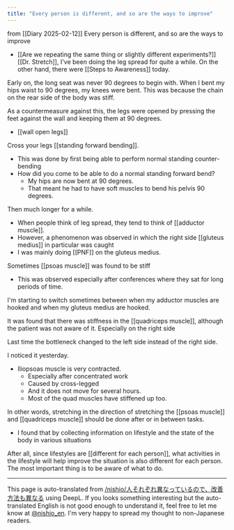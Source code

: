```yaml
---
title: "Every person is different, and so are the ways to improve"
---
```


from  [[Diary 2025-02-12]]
Every person is different, and so are the ways to improve

- [[Are we repeating the same thing or slightly different experiments?]]
[[Dr. Stretch]], I've been doing the leg spread for quite a while.
On the other hand, there were [[Steps to Awareness]] today.

Early on, the long seat was never 90 degrees to begin with.
When I bent my hips waist to 90 degrees, my knees were bent. This was because the chain on the rear side of the body was stiff.

As a countermeasure against this, the legs were opened by pressing the feet against the wall and keeping them at 90 degrees.
- [[wall open legs]]

Cross your legs [[standing forward bending]].
- This was done by first being able to perform normal standing counter-bending
- How did you come to be able to do a normal standing forward bend?
    - My hips are now bent at 90 degrees.
    - That meant he had to have soft muscles to bend his pelvis 90 degrees.

Then much longer for a while.
- When people think of leg spread, they tend to think of [[adductor muscle]].
- However, a phenomenon was observed in which the right side [[gluteus medius]] in particular was caught
- I was mainly doing [[PNF]] on the gluteus medius.

Sometimes [[psoas muscle]] was found to be stiff
- This was observed especially after conferences where they sat for long periods of time.

I'm starting to switch sometimes between when my adductor muscles are hooked and when my gluteus medius are hooked.

It was found that there was stiffness in the [[quadriceps muscle]], although the patient was not aware of it. Especially on the right side

Last time the bottleneck changed to the left side instead of the right side.

I noticed it yesterday.
- Iliopsoas muscle is very contracted.
    - Especially after concentrated work
    - Caused by cross-legged
    - And it does not move for several hours.
    - Most of the quad muscles have stiffened up too.

In other words, stretching in the direction of stretching the [[psoas muscle]] and [[quadriceps muscle]] should be done after or in between tasks.
- I found that by collecting information on lifestyle and the state of the body in various situations

After all, since lifestyles are [[different for each person]], what activities in the lifestyle will help improve the situation is also different for each person. The most important thing is to be aware of what to do.


---
This page is auto-translated from [/nishio/人それぞれ異なっているので、改善方法も異なる](https://scrapbox.io/nishio/人それぞれ異なっているので、改善方法も異なる) using DeepL. If you looks something interesting but the auto-translated English is not good enough to understand it, feel free to let me know at [@nishio_en](https://twitter.com/nishio_en). I'm very happy to spread my thought to non-Japanese readers.